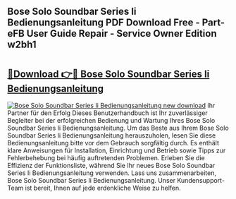## Bose Solo Soundbar Series Ii Bedienungsanleitung PDF Download Free - Part-eFB User Guide Repair - Service Owner Edition w2bh1

# <h2><a href="http://df0hkh.blite.top/?on=Bose+Solo+Soundbar+Series+Ii+Bedienungsanleitung">🔗Download 👉🔴 Bose Solo Soundbar Series Ii Bedienungsanleitung</a></h2>

[![Bose Solo Soundbar Series Ii Bedienungsanleitung new download](https://i.imgur.com/lujVjoI.png)](http://df0hkh.blite.top/?on=Bose+Solo+Soundbar+Series+Ii+Bedienungsanleitung)
Ihr Partner für den Erfolg Dieses Benutzerhandbuch ist Ihr zuverlässiger Begleiter bei der erfolgreichen Bedienung und Wartung Ihres Bose Solo Soundbar Series Ii Bedienungsanleitung. Um das Beste aus Ihrem Bose Solo Soundbar Series Ii Bedienungsanleitung herauszuholen, lesen Sie diese Bedienungsanleitung bitte vor dem Gebrauch sorgfältig durch. Es enthält klare Anweisungen für Installation, Einrichtung und Betrieb sowie Tipps zur Fehlerbehebung bei häufig auftretenden Problemen. Erleben Sie die Effizienz der Funktionsliste, während Sie Ihr neues Bose Solo Soundbar Series Ii Bedienungsanleitung verwenden. Lass uns zusammenarbeiten, Bose Solo Soundbar Series Ii Bedienungsanleitung. Unser Kundensupport-Team ist bereit, Ihnen auf jede erdenkliche Weise zu helfen.

